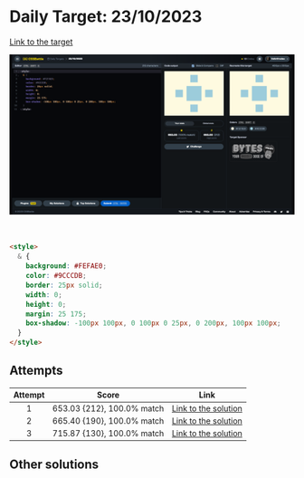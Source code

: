 # Daily Target: 23/10/2023

[Link to the target](https://cssbattle.dev/play/qBFo0CsY54gprNYVyzGL)

![img](../images/target-solution/daily-target_2023-10-23.png)

<br>

```html
<style>
  & {
    background: #FEFAE0;
    color: #9CCCDB;
    border: 25px solid;
    width: 0;
    height: 0;
    margin: 25 175;
    box-shadow: -100px 100px, 0 100px 0 25px, 0 200px, 100px 100px;
  }
</style>
```

## Attempts
| Attempt | Score | Link |
|:-:|:-:|:-:|
| 1 | 653.03 {212}, 100.0% match | [Link to the solution](../html/daily-target_2023-10-23_attempt-01.html) |
| 2 | 665.40 {190}, 100.0% match | [Link to the solution](../html/daily-target_2023-10-23_attempt-02.html) |
| 3 | 715.87 {130}, 100.0% match | [Link to the solution](../html/daily-target_2023-10-23_attempt-03.html) |

## Other solutions